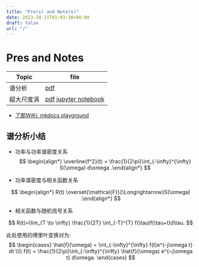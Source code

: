 ```yaml
---
title: "Pre(s) and Note(s)"
date: 2023-10-21T01:03:38+08:00
draft: false
url: "/"
---
```


# Pres and Notes
|Topic|file|
|-----|----|
|谱分析|[pdf](./SpectrumAnalysis.pdf)|
|超大尺度涡|[pdf](./超大尺度涡.pdf) [jupyter notebook](./预乘谱讨论.pdf)|

- [了那WiKi: mkdocs playground](https://l-n1988.github.io/open-channel/)

## 谱分析小结

- 功率与功率谱密度关系
$$
\begin{align*}
    \overline{f^2}(t) = \frac{1}{2\pi}\int_{-\infty}^{\infty} S(\omega) d\omega
.\end{align*}
$$

- 功率谱密度与相关函数关系

$$
\begin{align*}
	R(t) \overset{\mathcal{F}}{\Longrightarrow}S(\omega)
.\end{align*}
$$

- 相关函数与随机信号关系

$$
R(t)=\lim_{T \to \infty} \frac{1}{2T} \int_{-T}^{T} f(\tau)f(\tau+t)d\tau.
$$

此处使用的傅里叶变换对为:
$$
\begin{cases}
\hat{f}(\omega) = \int_{-\infty}^{\infty} f(t)e^{-j\omega t} dt \\\\
f(t) = \frac{1}{2\pi}\int_{-\infty}^{\infty} \hat{f}(\omega) e^{~j\omega t} d\omega. 
\end{cases}
$$
